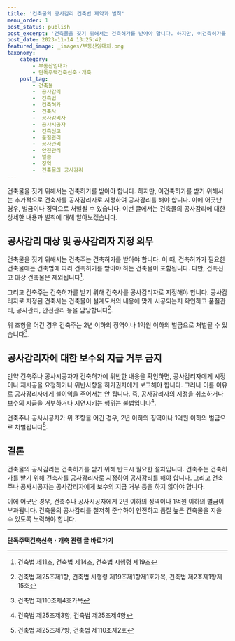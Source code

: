 ```yaml
---
title: '건축물의 공사감리 건축법 제약과 벌칙'
menu_order: 1
post_status: publish
post_excerpt: '건축물을 짓기 위해서는 건축허가를 받아야 합니다. 하지만, 이건축허가를 받기 위해서는 추가적으로 건축사를 공사감리자로 지정하여 공사감리를 해야 합니다. 이에 어긋난 경우, 벌금이나 징역으로 처벌될 수 있습니다. 이번 글에서는 건축물의 공사감리에 대한 상세한 내용과 벌칙에 대해 알아보겠습니다.'
post_date: 2023-11-14 13:25:42
featured_image: _images/부동산임대차.png
taxonomy:
    category:
        - 부동산임대차
        - 단독주택건축신축ㆍ개축
    post_tag:
        - 건축물
        -  공사감리
        -  건축법
        -  건축허가
        -  건축사
        -  공사감리자
        -  공사시공자
        -  건축신고
        -  품질관리
        -  공사관리
        -  안전관리
        -  벌금
        -  징역
        -  건축물의 공사감리
---
```




건축물을 짓기 위해서는 건축허가를 받아야 합니다. 하지만, 이건축허가를 받기 위해서는 추가적으로 건축사를 공사감리자로 지정하여 공사감리를 해야 합니다. 이에 어긋난 경우, 벌금이나 징역으로 처벌될 수 있습니다. 이번 글에서는 건축물의 공사감리에 대한 상세한 내용과 벌칙에 대해 알아보겠습니다.

## 공사감리 대상 및 공사감리자 지정 의무

건축물을 짓기 위해서는 건축주는 건축허가를 받아야 합니다. 이 때, 건축허가가 필요한 건축물에는 건축법에 따라 건축허가를 받아야 하는 건축물이 포함됩니다. 다만, 건축신고 대상 건축물은 제외됩니다[^1].

그리고 건축주는 건축허가를 받기 위해 건축사를 공사감리자로 지정해야 합니다. 공사감리자로 지정된 건축사는 건축물이 설계도서의 내용에 맞게 시공되는지 확인하고 품질관리, 공사관리, 안전관리 등을 담당합니다[^2].

위 조항을 어긴 경우 건축주는 2년 이하의 징역이나 1억원 이하의 벌금으로 처벌될 수 있습니다[^3].

## 공사감리자에 대한 보수의 지급 거부 금지

만약 건축주나 공사시공자가 건축허가에 위반한 내용을 확인하면, 공사감리자에게 시정이나 재시공을 요청하거나 위반사항을 허가권자에게 보고해야 합니다. 그러나 이를 이유로 공사감리자에게 불이익을 주어서는 안 됩니다. 즉, 공사감리자의 지정을 취소하거나 보수의 지급을 거부하거나 지연시키는 행위는 불법입니다[^4].

건축주나 공사시공자가 위 조항을 어긴 경우, 2년 이하의 징역이나 1억원 이하의 벌금으로 처벌됩니다[^5].

## 결론

건축물의 공사감리는 건축허가를 받기 위해 반드시 필요한 절차입니다. 건축주는 건축허가를 받기 위해 건축사를 공사감리자로 지정하여 공사감리를 해야 합니다. 그리고 건축주나 공사시공자는 공사감리자에게 보수의 지급 거부 등을 하지 않아야 합니다.

이에 어긋난 경우, 건축주나 공사시공자에게 2년 이하의 징역이나 1억원 이하의 벌금이 부과됩니다. 건축물의 공사감리를 철저히 준수하여 안전하고 품질 높은 건축물을 지을 수 있도록 노력해야 합니다.

[^1]: 건축법 제11조, 건축법 제14조, 건축법 시행령 제19조
[^2]: 건축법 제25조제1항, 건축법 시행령 제19조제1항제1호가목, 건축법 제2조제1항제15호
[^3]: 건축법 제110조제4호가목
[^4]: 건축법 제25조제3항, 건축법 제25조제4항
[^5]: 건축법 제25조제7항, 건축법 제110조제2호
<!-- wp:separator -->
<hr class="wp-block-separator has-alpha-channel-opacity"/>
<!-- /wp:separator -->

<!-- wp:group {"backgroundColor":"base","layout":{"type":"constrained"}} -->
<div class="wp-block-group has-base-background-color has-background"><!-- wp:paragraph {"align":"center","fontSize":"medium"} -->
<p class="has-text-align-center has-large-font-size"><strong>단독주택건축신축ㆍ개축 관련 글 바로가기</strong></p>
<!-- /wp:paragraph -->


<!-- wp:latest-posts
{"categories":[{"id":22762,"count":19,"description":"","link":"https://uknowlaw.com/category/%eb%8b%a8%eb%8f%85%ec%a3%bc%ed%83%9d%ea%b1%b4%ec%b6%95%ec%8b%a0%ec%b6%95%e3%86%8d%ea%b0%9c%ec%b6%95/","name":"단독주택건축신축ㆍ개축","slug":"단독주택건축신축ㆍ개축","taxonomy":"category","parent":0,"meta":[],"_links":{"self":[{"href":"https://uknowlaw.com/wp-json/wp/v2/categories/22762"}],"collection":[{"href":"https://uknowlaw.com/wp-json/wp/v2/categories"}],"about":[{"href":"https://uknowlaw.com/wp-json/wp/v2/taxonomies/category"}],"wp:post_type":[{"href":"https://uknowlaw.com/wp-json/wp/v2/posts?categories=22762"}],"curies":[{"name":"wp","href":"https://api.w.org/{rel}","templated":true}]}}],"postsToShow":100,"excerptLength":28,"postLayout":"grid","columns":2,"featuredImageAlign":"left","featuredImageSizeSlug":"large","fontSize":"small"} /--></div>
<!-- /wp:group -->